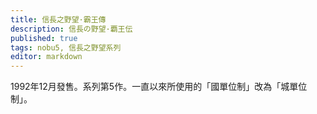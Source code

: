 ```yaml
---
title: 信長之野望·霸王傳
description: 信長の野望·覇王伝
published: true
tags: nobu5, 信長之野望系列
editor: markdown
---
```


1992年12月發售。系列第5作。一直以來所使用的「國單位制」改為「城單位制」。
